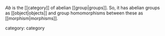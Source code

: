 _Ab_ is the [[category]] of abelian [[group|groups]].  So, it has abelian groups as [[object|objects]] and group homomorphisms between these as [[morphism|morphisms]].

category: category